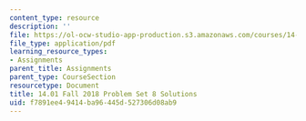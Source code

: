 ```yaml
---
content_type: resource
description: ''
file: https://ol-ocw-studio-app-production.s3.amazonaws.com/courses/14-01-principles-of-microeconomics-fall-2018/f7891ee49414ba96445d527306d08ab9_MIT14_01F18_pset8sol.pdf
file_type: application/pdf
learning_resource_types:
- Assignments
parent_title: Assignments
parent_type: CourseSection
resourcetype: Document
title: 14.01 Fall 2018 Problem Set 8 Solutions
uid: f7891ee4-9414-ba96-445d-527306d08ab9
---
```


